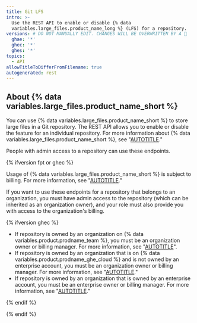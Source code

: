 ```yaml
---
title: Git LFS
intro: >-
  Use the REST API to enable or disable {% data
  variables.large_files.product_name_long %} (LFS) for a repository.
versions: # DO NOT MANUALLY EDIT. CHANGES WILL BE OVERWRITTEN BY A 🤖
  ghae: '*'
  ghec: '*'
  ghes: '*'
topics:
  - API
allowTitleToDifferFromFilename: true
autogenerated: rest
---
```


## About {% data variables.large_files.product_name_short %}

You can use {% data variables.large_files.product_name_short %} to store large files in a Git repository. The REST API allows you to enable or disable the feature for an individual repository. For more information about  {% data variables.large_files.product_name_short %}, see "[AUTOTITLE](/repositories/working-with-files/managing-large-files/about-git-large-file-storage)."

People with admin access to a repository can use these endpoints.

{% ifversion fpt or ghec %}

Usage of {% data variables.large_files.product_name_short %} is subject to billing. For more information, see "[AUTOTITLE](/billing/managing-billing-for-git-large-file-storage/about-billing-for-git-large-file-storage)."

If you want to use these endpoints for a repository that belongs to an organization, you must have admin access to the repository (which can be inherited as an organization owner), and your role must also provide you with access to the organization's billing.

{% ifversion ghec %}

- If repository is owned by an organization on {% data variables.product.prodname_team %}, you must be an organization owner or billing manager. For more information, see "[AUTOTITLE](/organizations/managing-peoples-access-to-your-organization-with-roles/roles-in-an-organization#organization-owners)".
- If repository is owned by an organization that is on {% data variables.product.prodname_ghe_cloud %} and is not owned by an enterprise account, you must be an organization owner or billing manager. For more information, see "[AUTOTITLE](/organizations/managing-peoples-access-to-your-organization-with-roles/roles-in-an-organization#organization-owners)."
- If repository is owned by an organization that is owned by an enterprise account, you must be an enterprise owner or billing manager. For more information, see "[AUTOTITLE](/admin/user-management/managing-users-in-your-enterprise/roles-in-an-enterprise#enterprise-owners)."

{% endif %}

{% endif %}

<!-- Content after this section is automatically generated -->
